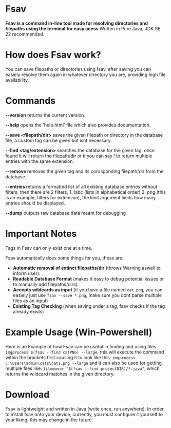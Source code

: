 # Fsav
**Fsav is a command in-line tool made for resolving directories and filepaths using the terminal for easy acess**
Written in Pure Java, JDK SE 22 recommended.
# How does Fsav work?
You can save filepaths or directories using fsav, after saving you can easiely resolve them again in whatever directory you are, providing high file availability.
# Commands
**--version** returns the current version.

**--help** opens the 'help.html' file which also provides documentation.

**--save <filepath/dir> <tag>** saves the given filepath or directory in the database file, a custom tag can be given but isnt necessary.

**--find <tag/extension>** searches the database for the given tag, once found it will return the filepath/dir or it you can say !<extension> to return multiple entries with the same extension.

**--remove <tag>** removes the given tag and its corosponding filepath/dir from the database.

**--entries <filter> <limit>** returns a formatted list of all existing database entries without filters, then there are 2 filters, 1. !abc (lists in alphabetical order) 2. png (this is an example, filters for extension), the limit argument limits how many entries should be displayed.

**--dump** outputs raw database data meant for debugging

# Important Notes
Tags in Fsav can only exist one at a time.

Fsav automatically does some things for you, these are:
- **Automatic removal of extinct filepaths/dir** (throws Warning aswell to inform user).
- **Readable Database Format** (makes it easy to debug potential issues or to manually add filepaths/dirs).
- **Accepts wildcards as input** (if you have a file named `cat.png`, you can easiely just use `fsav --save *.png`, make sure you dont parse multiple files as an input)
- **Existing Tag Checking** (when saving under a tag, fsav checks if the tag already exists)

# Example Usage (Win-Powershell) 
Here is an Example of how Fsav can be useful in finding and using files `imgprocess $(fsav --find catPNG) --large`, this will execute the command within the brackets first causing it to look like this: `imgprocess C:\Users\admin\cats\cat1.png --large` and it can also be used for getting multiple files like: `filemover "$(fsav --find projectDIR)/*.java"`, which returns the wildcard matches in the given directory.

# Download
Fsav is lightweight and written in Java (write once, run anywhere).
In order to install fsav onto your device, currently, you must configure it yourself to your liking, this may change in the future.
